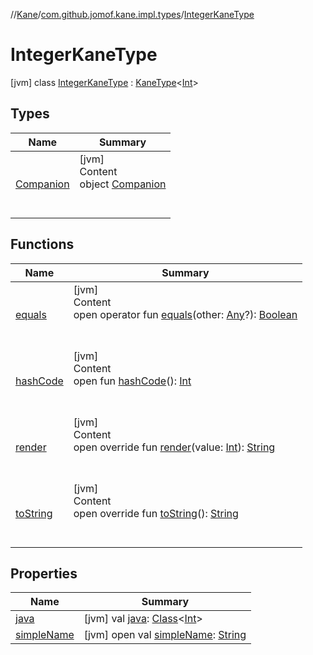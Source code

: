 //[Kane](../../index.md)/[com.github.jomof.kane.impl.types](../index.md)/[IntegerKaneType](index.md)



# IntegerKaneType  
 [jvm] class [IntegerKaneType](index.md) : [KaneType](../-kane-type/index.md)<[Int](https://kotlinlang.org/api/latest/jvm/stdlib/kotlin/-int/index.html)>    


## Types  
  
|  Name|  Summary| 
|---|---|
| <a name="com.github.jomof.kane.impl.types/IntegerKaneType.Companion///PointingToDeclaration/"></a>[Companion](-companion/index.md)| <a name="com.github.jomof.kane.impl.types/IntegerKaneType.Companion///PointingToDeclaration/"></a>[jvm]  <br>Content  <br>object [Companion](-companion/index.md)  <br><br><br>


## Functions  
  
|  Name|  Summary| 
|---|---|
| <a name="kotlin/Any/equals/#kotlin.Any?/PointingToDeclaration/"></a>[equals](../../com.github.jomof.kane.impl.visitor/-difference-visitor/index.md#%5Bkotlin%2FAny%2Fequals%2F%23kotlin.Any%3F%2FPointingToDeclaration%2F%5D%2FFunctions%2F-355281819)| <a name="kotlin/Any/equals/#kotlin.Any?/PointingToDeclaration/"></a>[jvm]  <br>Content  <br>open operator fun [equals](../../com.github.jomof.kane.impl.visitor/-difference-visitor/index.md#%5Bkotlin%2FAny%2Fequals%2F%23kotlin.Any%3F%2FPointingToDeclaration%2F%5D%2FFunctions%2F-355281819)(other: [Any](https://kotlinlang.org/api/latest/jvm/stdlib/kotlin/-any/index.html)?): [Boolean](https://kotlinlang.org/api/latest/jvm/stdlib/kotlin/-boolean/index.html)  <br><br><br>
| <a name="kotlin/Any/hashCode/#/PointingToDeclaration/"></a>[hashCode](../../com.github.jomof.kane.impl.visitor/-difference-visitor/index.md#%5Bkotlin%2FAny%2FhashCode%2F%23%2FPointingToDeclaration%2F%5D%2FFunctions%2F-355281819)| <a name="kotlin/Any/hashCode/#/PointingToDeclaration/"></a>[jvm]  <br>Content  <br>open fun [hashCode](../../com.github.jomof.kane.impl.visitor/-difference-visitor/index.md#%5Bkotlin%2FAny%2FhashCode%2F%23%2FPointingToDeclaration%2F%5D%2FFunctions%2F-355281819)(): [Int](https://kotlinlang.org/api/latest/jvm/stdlib/kotlin/-int/index.html)  <br><br><br>
| <a name="com.github.jomof.kane.impl.types/IntegerKaneType/render/#kotlin.Int/PointingToDeclaration/"></a>[render](render.md)| <a name="com.github.jomof.kane.impl.types/IntegerKaneType/render/#kotlin.Int/PointingToDeclaration/"></a>[jvm]  <br>Content  <br>open override fun [render](render.md)(value: [Int](https://kotlinlang.org/api/latest/jvm/stdlib/kotlin/-int/index.html)): [String](https://kotlinlang.org/api/latest/jvm/stdlib/kotlin/-string/index.html)  <br><br><br>
| <a name="com.github.jomof.kane.impl.types/KaneType/toString/#/PointingToDeclaration/"></a>[toString](../-kane-type/to-string.md)| <a name="com.github.jomof.kane.impl.types/KaneType/toString/#/PointingToDeclaration/"></a>[jvm]  <br>Content  <br>open override fun [toString](../-kane-type/to-string.md)(): [String](https://kotlinlang.org/api/latest/jvm/stdlib/kotlin/-string/index.html)  <br><br><br>


## Properties  
  
|  Name|  Summary| 
|---|---|
| <a name="com.github.jomof.kane.impl.types/IntegerKaneType/java/#/PointingToDeclaration/"></a>[java](index.md#%5Bcom.github.jomof.kane.impl.types%2FIntegerKaneType%2Fjava%2F%23%2FPointingToDeclaration%2F%5D%2FProperties%2F-355281819)| <a name="com.github.jomof.kane.impl.types/IntegerKaneType/java/#/PointingToDeclaration/"></a> [jvm] val [java](index.md#%5Bcom.github.jomof.kane.impl.types%2FIntegerKaneType%2Fjava%2F%23%2FPointingToDeclaration%2F%5D%2FProperties%2F-355281819): [Class](https://docs.oracle.com/javase/8/docs/api/java/lang/Class.html)<[Int](https://kotlinlang.org/api/latest/jvm/stdlib/kotlin/-int/index.html)>   <br>
| <a name="com.github.jomof.kane.impl.types/IntegerKaneType/simpleName/#/PointingToDeclaration/"></a>[simpleName](index.md#%5Bcom.github.jomof.kane.impl.types%2FIntegerKaneType%2FsimpleName%2F%23%2FPointingToDeclaration%2F%5D%2FProperties%2F-355281819)| <a name="com.github.jomof.kane.impl.types/IntegerKaneType/simpleName/#/PointingToDeclaration/"></a> [jvm] open val [simpleName](index.md#%5Bcom.github.jomof.kane.impl.types%2FIntegerKaneType%2FsimpleName%2F%23%2FPointingToDeclaration%2F%5D%2FProperties%2F-355281819): [String](https://kotlinlang.org/api/latest/jvm/stdlib/kotlin/-string/index.html)   <br>

